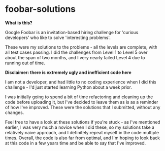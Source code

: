 # foobar-solutions

**What is this?**

Google Foobar is an invitation-based hiring challenge for 'curious developers' who like to solve 'interesting problems'.

These were my solutions to the problems - all the levels are complete, with all test cases passing. I did the challenges from Level 1 to Level 5 over about the span of two months, and I very nearly failed Level 4 due to running out of time.


**Disclaimer: there is extremely ugly and inefficient code here**

I am not a developer, and had little to no coding experience when I did this challenge - I'd just started learning Python about a week prior. 

I was initially going to spend a bit of time refactoring and cleaning up the code before uploading it, but I've decided to leave them as is as a reminder of how I've improved. These were the solutions that I submitted, without any changes.

Feel free to have a look at these solutions if you're stuck - as I've mentioned earlier, I was very much a novice when I did these, so my solutions take a relatively naive approach, and I definitely repeat myself in the code multiple times. Overall, the code is also far from optimal, and I'm hoping to look back at this code in a few years time and be able to say that I've improved.
